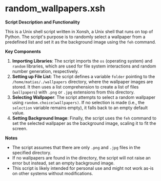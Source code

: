 # random_wallpapers.xsh

**Script Description and Functionality**

This is a Unix shell script written in Xonsh, a Unix shell that runs on top of Python. The script's purpose is to randomly select a wallpaper from a predefined list and set it as the background image using the `feh` command.

**Key Components**

1. **Importing Libraries**: The script imports the `os` (operating system) and `random` libraries, which are used for file system interactions and random number generation, respectively.
2. **Setting up File List**: The script defines a variable `folder` pointing to the `/home/matias/./wallpapers` directory, where the wallpaper images are stored. It then uses a list comprehension to create a list of files (`wallpapers`) with `.png` or `.jpg` extensions from this directory.
3. **Selecting Wallpaper**: The script attempts to select a random wallpaper using `random.choice(wallpapers)`. If no selection is made (i.e., the `selection` variable remains empty), it falls back to an empty default value.
4. **Setting Background Image**: Finally, the script uses the `feh` command to set the selected wallpaper as the background image, scaling it to fit the screen.

**Notes**

* The script assumes that there are only `.png` and `.jpg` files in the specified directory.
* If no wallpapers are found in the directory, the script will not raise an error but instead, set an empty background image.
* This script is likely intended for personal use and might not work as-is on other systems without modifications.